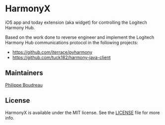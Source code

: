 HarmonyX
========

iOS app and today extension (aka widget) for controlling the Logitech Harmony Hub.

Based on the work done to reverse engineer and implement the Logitech Harmony Hub communications protocol in the following projects:

* https://github.com/jterrace/pyharmony
* https://github.com/tuck182/harmony-java-client

Maintainers
-----------

[Philippe Boudreau](https://github.com/PBoudreau)

License
-------

HarmonyX is available under the MIT license. See the [LICENSE](https://github.com/PBoudreau/HarmonyX/blob/master/LICENSE) file for more info.
